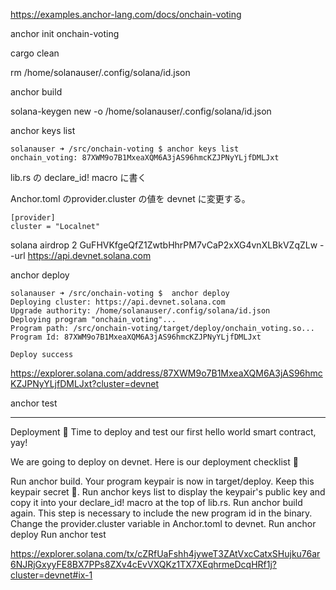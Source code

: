 https://examples.anchor-lang.com/docs/onchain-voting

anchor init onchain-voting



cargo clean

rm /home/solanauser/.config/solana/id.json

anchor build


solana-keygen new -o /home/solanauser/.config/solana/id.json

anchor keys list

```
solanauser ➜ /src/onchain-voting $ anchor keys list
onchain_voting: 87XWM9o7B1MxeaXQM6A3jAS96hmcKZJPNyYLjfDMLJxt
```

lib.rs の declare_id! macro に書く

Anchor.toml のprovider.cluster の値を devnet に変更する。

```
[provider]
cluster = "Localnet"
```


solana airdrop 2 GuFHVKfgeQfZ1ZwtbHhrPM7vCaP2xXG4vnXLBkVZqZLw --url https://api.devnet.solana.com


anchor deploy



```
solanauser ➜ /src/onchain-voting $  anchor deploy
Deploying cluster: https://api.devnet.solana.com
Upgrade authority: /home/solanauser/.config/solana/id.json
Deploying program "onchain_voting"...
Program path: /src/onchain-voting/target/deploy/onchain_voting.so...
Program Id: 87XWM9o7B1MxeaXQM6A3jAS96hmcKZJPNyYLjfDMLJxt

Deploy success
```

https://explorer.solana.com/address/87XWM9o7B1MxeaXQM6A3jAS96hmcKZJPNyYLjfDMLJxt?cluster=devnet




anchor test




-----

Deployment 🎉
Time to deploy and test our first hello world smart contract, yay!

We are going to deploy on devnet. Here is our deployment checklist 🚀

Run anchor build. Your program keypair is now in target/deploy. Keep this keypair secret 🤫.
Run anchor keys list to display the keypair's public key and copy it into your declare_id! macro at the top of lib.rs.
Run anchor build again. This step is necessary to include the new program id in the binary.
Change the provider.cluster variable in Anchor.toml to devnet.
Run anchor deploy
Run anchor test

https://explorer.solana.com/tx/cZRfUaFshh4jyweT3ZAtVxcCatxSHujku76ar6NJRjGxyyFE8BX7PPs8ZXv4cEvVXQKz1TX7XEqhrmeDcqHRf1j?cluster=devnet#ix-1